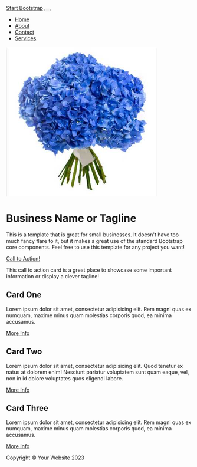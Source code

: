 <!DOCTYPE html>
<html lang="en">
    <head>
        <meta charset="utf-8" />
        <meta name="viewport" content="width=device-width, initial-scale=1, shrink-to-fit=no" />
        <meta name="description" content="" />
        <meta name="author" content="" />
        <title>Small Business - Start Bootstrap Template</title>
        <!-- Favicon-->
        <link rel="icon" type="image/x-icon" href="assets/favicon.ico" />
        <!-- Core theme CSS (includes Bootstrap)-->
        <link href="css/styles.css" rel="stylesheet" />
    </head>
    <body>
        <!-- Responsive navbar-->
        <nav class="navbar navbar-expand-lg navbar-dark bg-dark">
            <div class="container px-5">
                <a class="navbar-brand" href="#!">Start Bootstrap</a>
                <button class="navbar-toggler" type="button" data-bs-toggle="collapse" data-bs-target="#navbarSupportedContent" aria-controls="navbarSupportedContent" aria-expanded="false" aria-label="Toggle navigation"><span class="navbar-toggler-icon"></span></button>
                <div class="collapse navbar-collapse" id="navbarSupportedContent">
                    <ul class="navbar-nav ms-auto mb-2 mb-lg-0">
                        <li class="nav-item"><a class="nav-link active" aria-current="page" href="#!">Home</a></li>
                        <li class="nav-item"><a class="nav-link" href="#!">About</a></li>
                        <li class="nav-item"><a class="nav-link" href="#!">Contact</a></li>
                        <li class="nav-item"><a class="nav-link" href="#!">Services</a></li>
                    </ul>
                </div>
            </div>
        </nav>
        <!-- Page Content-->
        <div class="container px-4 px-lg-5">
            <!-- Heading Row-->
            <div class="row gx-4 gx-lg-5 align-items-center my-5">
                <div class="col-lg-7"><img class="img-fluid rounded mb-4 mb-lg-0" src="https://github.com/Delichon1/Delichon1.github.io/blob/main/%D0%91%D1%83%D1%84%D0%B5%D1%80%20%D0%BE%D0%B1%D0%BC%D0%B5%D0%BD%D0%B002.jpg" alt="..." /></div>
                <div class="col-lg-5">
                    <h1 class="font-weight-light">Business Name or Tagline</h1>
                    <p>This is a template that is great for small businesses. It doesn't have too much fancy flare to it, but it makes a great use of the standard Bootstrap core components. Feel free to use this template for any project you want!</p>
                    <a class="btn btn-primary" href="#!">Call to Action!</a>
                </div>
            </div>
            <!-- Call to Action-->
            <div class="card text-white bg-secondary my-5 py-4 text-center">
                <div class="card-body"><p class="text-white m-0">This call to action card is a great place to showcase some important information or display a clever tagline!</p></div>
            </div>
            <!-- Content Row-->
            <div class="row gx-4 gx-lg-5">
                <div class="col-md-4 mb-5">
                    <div class="card h-100">
                        <div class="card-body">
                            <h2 class="card-title">Card One</h2>
                            <p class="card-text">Lorem ipsum dolor sit amet, consectetur adipisicing elit. Rem magni quas ex numquam, maxime minus quam molestias corporis quod, ea minima accusamus.</p>
                        </div>
                        <div class="card-footer"><a class="btn btn-primary btn-sm" href="#!">More Info</a></div>
                    </div>
                </div>
                <div class="col-md-4 mb-5">
                    <div class="card h-100">
                        <div class="card-body">
                            <h2 class="card-title">Card Two</h2>
                            <p class="card-text">Lorem ipsum dolor sit amet, consectetur adipisicing elit. Quod tenetur ex natus at dolorem enim! Nesciunt pariatur voluptatem sunt quam eaque, vel, non in id dolore voluptates quos eligendi labore.</p>
                        </div>
                        <div class="card-footer"><a class="btn btn-primary btn-sm" href="#!">More Info</a></div>
                    </div>
                </div>
                <div class="col-md-4 mb-5">
                    <div class="card h-100">
                        <div class="card-body">
                            <h2 class="card-title">Card Three</h2>
                            <p class="card-text">Lorem ipsum dolor sit amet, consectetur adipisicing elit. Rem magni quas ex numquam, maxime minus quam molestias corporis quod, ea minima accusamus.</p>
                        </div>
                        <div class="card-footer"><a class="btn btn-primary btn-sm" href="#!">More Info</a></div>
                    </div>
                </div>
            </div>
        </div>
        <!-- Footer-->
        <footer class="py-5 bg-dark">
            <div class="container px-4 px-lg-5"><p class="m-0 text-center text-white">Copyright &copy; Your Website 2023</p></div>
        </footer>
        <!-- Bootstrap core JS-->
        <script src="https://cdn.jsdelivr.net/npm/bootstrap@5.2.3/dist/js/bootstrap.bundle.min.js"></script>
        <!-- Core theme JS-->
        <script src="js/scripts.js"></script>
    </body>
</html>
